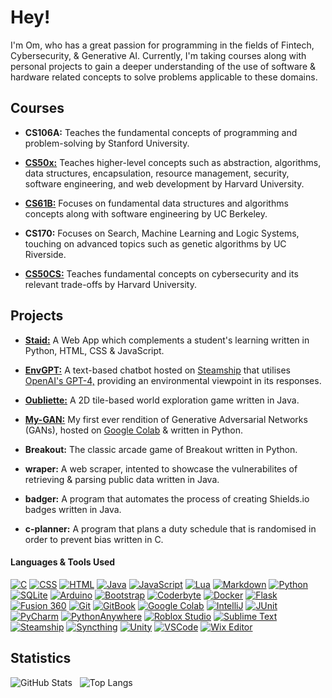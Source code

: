 # Hey!

I'm Om, who has a great passion for programming in the fields of Fintech, Cybersecurity, & Generative AI. Currently, I'm taking courses along with personal projects to gain a deeper understanding of the use of software & hardware related concepts to solve problems applicable to these domains.

## Courses

* **CS106A:** Teaches the fundamental concepts of programming and problem-solving by Stanford University.

* **[CS50x:](https://github.com/omcodedthis/CS50x-Scores)** Teaches higher-level concepts such as abstraction, algorithms, data structures, encapsulation, resource management, security, software engineering, and web development by Harvard University.

* **[CS61B:](https://github.com/omcodedthis/CS61B-Scores)** Focuses on fundamental data structures and algorithms concepts along with software engineering by UC Berkeley.

* **CS170:** Focuses on Search, Machine Learning and Logic Systems, touching on advanced topics such as genetic algorithms by UC Riverside.

* **[CS50CS:](https://github.com/omcodedthis/CS50-Cybersecurity-Scores)** Teaches fundamental concepts on cybersecurity and its relevant trade-offs by Harvard University.

## Projects

* **[Staid:](https://staid.pythonanywhere.com/)** A Web App which complements a student's learning written in Python, HTML, CSS & JavaScript.

* **[EnvGPT:](https://www.steamship.com/packages/envgpt-4-bot)** A text-based chatbot hosted on [Steamship](https://www.steamship.com/) that utilises [OpenAI's GPT-4,](https://openai.com/gpt-4) providing an environmental viewpoint in its responses.

* **[Oubliette:](https://github.com/omcodedthis/Oubliette)** A 2D tile-based world exploration game written in Java.

* **[My-GAN:](https://colab.research.google.com/drive/1JlCd-EC7AatYjlFO1jLHTA80jKz6cnXr)** My first ever rendition of Generative Adversarial Networks (GANs), hosted on [Google Colab](https://colab.google/) & written in Python.

* **Breakout:** The classic arcade game of Breakout written in Python.

* **wraper:** A web scraper, intented to showcase the vulnerabilites of retrieving & parsing public data written in Java.

* **badger:** A program that automates the process of creating Shields.io badges written in Java.

* **c-planner:** A program that plans a duty schedule that is randomised in order to prevent bias written in C.

#### Languages & Tools Used

[![C](https://img.shields.io/badge/-C-A8B9CC?logo=C&logoColor=white&style=flat)](https://www.open-std.org/jtc1/sc22/wg14/) 
[![CSS](https://img.shields.io/badge/-CSS-1572B6?logo=CSS3&logoColor=white&style=flat)](https://www.w3.org/Style/CSS/Overview.en.html) 
[![HTML](https://img.shields.io/badge/-HTML-E34F26?logo=HTML5&logoColor=white&style=flat)](https://html.spec.whatwg.org/multipage/)
[![Java](https://img.shields.io/badge/-Java-ED8B00?logo=Oracle&logoColor=white&style=flat)](https://www.java.com/en/)
[![JavaScript](https://img.shields.io/badge/-JavaScript-F7DF1E?logo=JavaScript&logoColor=323330&style=flat)](https://developer.mozilla.org/en-US/docs/Web/JavaScript)
[![Lua](https://img.shields.io/badge/-Lua-2C2D72?logo=Lua&logoColor=white&style=flat)](https://www.lua.org/about.html) 
[![Markdown](https://img.shields.io/badge/-Markdown-4a525a?logo=Markdown&logoColor=white&style=flat)](https://daringfireball.net/projects/markdown/) 
[![Python](https://img.shields.io/badge/-Python-3776AB?logo=Python&logoColor=white&style=flat)](https://www.python.org/) 
[![SQLite](https://img.shields.io/badge/-SQLite-003B57?logo=SQLite&logoColor=white&style=flat)](https://www.sqlite.org/index.html) 
[![Arduino](https://img.shields.io/badge/-Arduino-00979D?logo=Arduino&logoColor=white&style=flat)](https://www.arduino.cc/) 
[![Bootstrap](https://img.shields.io/badge/-Bootstrap-7952B3?logo=Bootstrap&logoColor=white&style=flat)](https://getbootstrap.com/) 
[![Coderbyte](https://img.shields.io/badge/-Coderbyte-1ec1c8?logo=Github&logoColor=white&style=flat)](https://coderbyte.com/)
[![Docker](https://img.shields.io/badge/-Docker-1d63ed?logo=Docker&logoColor=white&style=flat)](https://www.docker.com/) 
[![Flask](https://img.shields.io/badge/-Flask-FFFFFF?logo=Flask&logoColor=black&style=flat)](https://flask.palletsprojects.com/en/2.2.x/)
[![Fusion 360](https://img.shields.io/badge/-Fusion%20360-ff6b00?logo=Autodesk&logoColor=white&style=flat)](https://www.autodesk.com/products/fusion-360/personal)
[![Git](https://img.shields.io/badge/-Git-F05032?logo=Git&logoColor=white&style=flat)](https://git-scm.com/)
[![GitBook](https://img.shields.io/badge/-GitBook-3884FF?logo=GitBook&logoColor=white&style=flat)](https://www.gitbook.com/)
[![Google Colab](https://img.shields.io/badge/-Google%20Colab-F9AB00?logo=Google%20Colab&logoColor=white&style=flat)](https://colab.google/)
[![IntelliJ](https://img.shields.io/badge/-IntelliJ%20IDEA-0f60ee?logo=IntelliJ%20IDEA&logoColor=white&style=flat)](https://www.jetbrains.com/idea/)
[![JUnit](https://img.shields.io/badge/-JUnit-25A162?logo=JUnit5&logoColor=white&style=flat)](https://junit.org/junit5/)
[![PyCharm](https://img.shields.io/badge/-PyCharm-1ca46c?logo=PyCharm&logoColor=white&style=flat)](https://www.jetbrains.com/pycharm/)
[![PythonAnywhere](https://img.shields.io/badge/-PythonAnywhere-44A833?logo=Anaconda&logoColor=white&style=flat)](https://www.pythonanywhere.com/)
[![Roblox Studio](https://img.shields.io/badge/-Roblox%20Studio-00A2FF?logo=Roblox%20Studio&logoColor=white&style=flat)](https://create.roblox.com/landing)
[![Sublime Text](https://img.shields.io/badge/-Sublime%20Text-FF9800?logo=Sublime%20Text&logoColor=white&style=flat)](https://www.sublimetext.com/)
[![Steamship](https://img.shields.io/badge/-Steamship-6244ac?logo=Python&logoColor=white&style=flat)](https://www.steamship.com/)
[![Syncthing](https://img.shields.io/badge/-Syncthing-19a0d3?logo=GitHub&logoColor=white&style=flat)](https://github.com/syncthing/syncthing)
[![Unity](https://img.shields.io/badge/-Unity-FFFFFF?logo=Unity&logoColor=grey&style=flat)](https://unity.com/developer-tools)
[![VSCode](https://img.shields.io/badge/-VS%20Code-007ACC?logo=Visual%20Studio%20Code&logoColor=white&style=flat)](https://code.visualstudio.com/)
[![Wix Editor](https://img.shields.io/badge/-Wix%20Editor-0C6EFC?logo=Wix&logoColor=white&style=flat)](https://www.wix.com/release/notes/wix-editor)

## Statistics
![GitHub Stats](https://github-readme-stats.vercel.app/api?username=omcodedthis&rank_icon=github&hide=contribs&show_icons=true&line_height=24&theme=transparent) &nbsp; ![Top Langs](https://github-readme-stats.vercel.app/api/top-langs/?username=omcodedthis&langs_count=6&hide=CWeb,Makefile,OpenEdge%20ABL&exclude_repo=CS106A,cs61b_repo,My-GAN&layout=compact&theme=transparent) 
